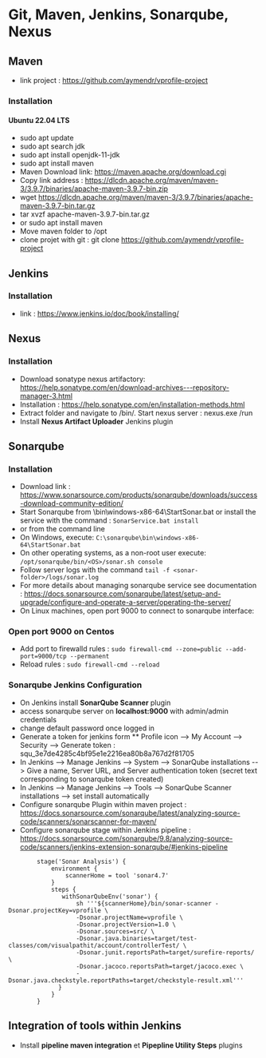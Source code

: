# Git, Maven, Jenkins, Sonarqube, Nexus
## Maven
- link project : https://github.com/aymendr/vprofile-project
### Installation
#### Ubuntu 22.04 LTS
- sudo apt update
- sudo apt search jdk
- sudo apt install openjdk-11-jdk
- sudo apt install maven
- Maven Download link: https://maven.apache.org/download.cgi
- Copy link address : https://dlcdn.apache.org/maven/maven-3/3.9.7/binaries/apache-maven-3.9.7-bin.zip
- wget https://dlcdn.apache.org/maven/maven-3/3.9.7/binaries/apache-maven-3.9.7-bin.tar.gz
- tar xvzf  apache-maven-3.9.7-bin.tar.gz
- or sudo apt install maven
- Move maven folder to /opt
- clone projet with git : git clone https://github.com/aymendr/vprofile-project

## Jenkins
### Installation
- link : https://www.jenkins.io/doc/book/installing/

## Nexus
### Installation
- Download sonatype nexus artifactory: https://help.sonatype.com/en/download-archives---repository-manager-3.html
- Installation : https://help.sonatype.com/en/installation-methods.html
- Extract folder and navigate to <sonatype>/bin/<distribution>. Start nexus server : nexus.exe /run
- Install **Nexus Artifact Uploader** Jenkins plugin

## Sonarqube
### Installation
- Download link : https://www.sonarsource.com/products/sonarqube/downloads/success-download-community-edition/
- Start Sonarqube from <sonar-folder>\bin\windows-x86-64\StartSonar.bat or install the service with the command :
``` SonarService.bat install ```
- or from the command line
- On Windows, execute: ```C:\sonarqube\bin\windows-x86-64\StartSonar.bat```
- On other operating systems, as a non-root user execute: ```/opt/sonarqube/bin/<OS>/sonar.sh console```
- Follow server logs with the command ``` tail -f <sonar-folder>/logs/sonar.log ```
- For more details about managing sonarqube service see documentation : https://docs.sonarsource.com/sonarqube/latest/setup-and-upgrade/configure-and-operate-a-server/operating-the-server/
- On Linux machines, open port 9000 to connect to sonarqube interface:
### Open port 9000 on Centos
- Add port to firewalld rules : ```sudo firewall-cmd --zone=public --add-port=9000/tcp --permanent```
- Reload rules : ```sudo firewall-cmd --reload```

### Sonarqube Jenkins Configuration
- On Jenkins install **SonarQube Scanner** plugin
- access sonarqube server on **localhost:9000** with admin/admin credentials
- change default password once logged in
- Generate a token for jenkins form ** Profile icon --> My Account -->  Security --> Generate token : squ_3e7de4285c4bf95e1e2216ea80b8a767d2f81705
- In Jenkins --> Manage Jenkins --> System --> SonarQube installations --> Give a name, Server URL, and Server authentication token (secret text corresponding to sonarqube token created)
- In Jenkins --> Manage Jenkins --> Tools --> SonarQube Scanner installations --> set install automatically
- Configure sonarqube Plugin within maven project : https://docs.sonarsource.com/sonarqube/latest/analyzing-source-code/scanners/sonarscanner-for-maven/
- Configure sonarqube stage within Jenkins pipeline : https://docs.sonarsource.com/sonarqube/9.8/analyzing-source-code/scanners/jenkins-extension-sonarqube/#jenkins-pipeline

```
        stage('Sonar Analysis') {
            environment {
                scannerHome = tool 'sonar4.7'
            }
            steps {
               withSonarQubeEnv('sonar') {
                   sh '''${scannerHome}/bin/sonar-scanner -Dsonar.projectKey=vprofile \
                   -Dsonar.projectName=vprofile \
                   -Dsonar.projectVersion=1.0 \
                   -Dsonar.sources=src/ \
                   -Dsonar.java.binaries=target/test-classes/com/visualpathit/account/controllerTest/ \
                   -Dsonar.junit.reportsPath=target/surefire-reports/ \
                   -Dsonar.jacoco.reportsPath=target/jacoco.exec \
                   -Dsonar.java.checkstyle.reportPaths=target/checkstyle-result.xml'''
              }
            }
        }
```

## Integration of tools within Jenkins
- Install **pipeline maven integration** et **Pipepline Utility Steps** plugins

